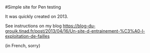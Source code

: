 #Simple site for Pen testing

It was quickly created on 2013.

See instructions on my blog https://blog-du-grouik.tinad.fr/post/2013/04/16/Un-site-d-entrainement-%C3%A0-l-exploitation-de-failles

(in French, sorry) 